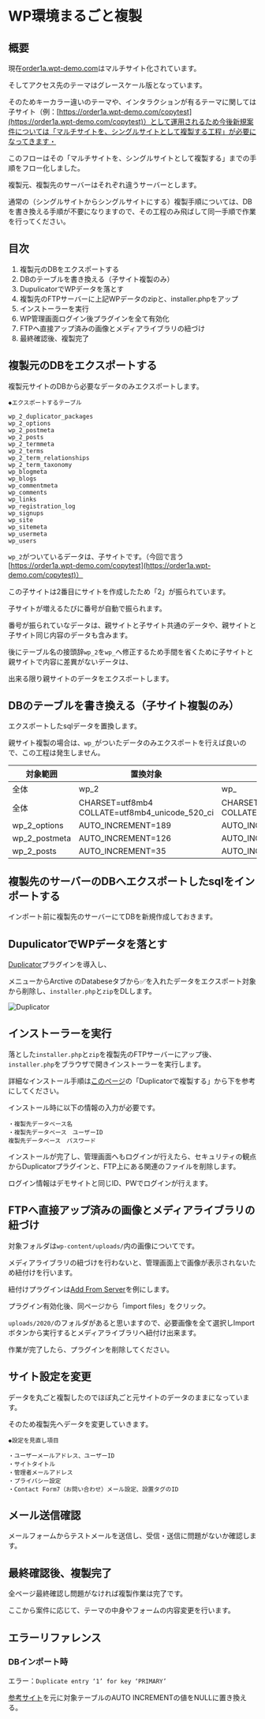 # WP環境まるごと複製

## 概要

現在[order1a.wpt-demo.com](order1a.wpt-demo.com)はマルチサイト化されています。

そしてアクセス先のテーマはグレースケール版となっています。

そのためキーカラー違いのテーマや、インタラクションが有るテーマに関しては子サイト（例：[https://order1a.wpt-demo.com/copytest](https://order1a.wpt-demo.com/copytest)）として運用されるため今後新規案件については「マルチサイトを、シングルサイトとして複製する工程」が必要になってきます・

このフローはその「マルチサイトを、シングルサイトとして複製する」までの手順をフロー化しました。

複製元、複製先のサーバーはそれぞれ違うサーバーとします。

通常の（シングルサイトからシングルサイトにする）複製手順については、DBを書き換える手順が不要になりますので、その工程のみ飛ばして同一手順で作業を行ってください。

## 目次

1. 複製元のDBをエクスポートする
2. DBのテーブルを書き換える（子サイト複製のみ）
3. DupulicatorでWPデータを落とす
4. 複製先のFTPサーバーに上記WPデータのzipと、installer.phpをアップ
5. インストーラーを実行
6. WP管理画面ログイン後プラグインを全て有効化
7. FTPへ直接アップ済みの画像とメディアライブラリの紐づけ
8. 最終確認後、複製完了


## 複製元のDBをエクスポートする

複製元サイトのDBから必要なデータのみエクスポートします。

```text
◆エクスポートするテーブル

wp_2_duplicator_packages
wp_2_options
wp_2_postmeta
wp_2_posts
wp_2_termmeta
wp_2_terms
wp_2_term_relationships
wp_2_term_taxonomy
wp_blogmeta
wp_blogs
wp_commentmeta
wp_comments
wp_links
wp_registration_log
wp_signups
wp_site
wp_sitemeta
wp_usermeta
wp_users
```

`wp_2`がついているデータは、子サイトです。（今回で言う　[https://order1a.wpt-demo.com/copytest](https://order1a.wpt-demo.com/copytest)）

この子サイトは2番目にサイトを作成したため「2」が振られています。

子サイトが増えるたびに番号が自動で振られます。

番号が振られていなデータは、親サイトと子サイト共通のデータや、親サイトと子サイト同じ内容のデータも含みます。

後にテーブル名の接頭辞`wp_2`を`wp_`へ修正するため手間を省くために子サイトと親サイトで内容に差異がないデータは、

出来る限り親サイトのデータをエクスポートします。


## DBのテーブルを書き換える（子サイト複製のみ）

エクスポートしたsqlデータを置換します。

親サイト複製の場合は、`wp_`がついたデータのみエクスポートを行えば良いので、この工程は発生しません。	

| 対象範囲 | 置換対象 | 置換後 |
| ------------- | ------------- | ------------- |
| 全体 | wp_2 | wp_ |
| 全体 | CHARSET=utf8mb4 COLLATE=utf8mb4_unicode_520_ci | CHARSET=utf8 COLLATE=utf8_general_ci |
| wp_2_options | AUTO_INCREMENT=189 | AUTO_INCREMENT=190 |
| wp_2_postmeta | AUTO_INCREMENT=126 | AUTO_INCREMENT=227 |
| wp_2_posts | AUTO_INCREMENT=35 | AUTO_INCREMENT=32 |


## 複製先のサーバーのDBへエクスポートしたsqlをインポートする

インポート前に複製先のサーバーにてDBを新規作成しておきます。


## DupulicatorでWPデータを落とす

[Duplicator](https://ja.wordpress.org/plugins/duplicator/)プラグインを導入し、

メニューからArctive のDatabeseタブから✅を入れたデータをエクスポート対象から削除し、`installer.php`と`zip`をDLします。

![Duplicator](https://github.com/SakiTsukada-Bokuravo/WordPress-sharing-sheet/blob/images/db1.png)


## インストーラーを実行

落とした`installer.php`と`zip`を複製先のFTPサーバーにアップ後、`installer.php`をブラウザで開きインストーラーを実行します。

詳細なインストール手順は[このページ](https://www.notion.so/WP-72aafbcde8fc40849d8ee2a3327e02f4)の「Duplicatorで複製する」から下を参考にしてください。

インストール時に以下の情報の入力が必要です。

```text
・複製先データベース名
・複製先データベース　ユーザーID
複製先データベース　パスワード
```

インストールが完了し、管理画面へもログインが行えたら、セキュリティの観点からDuplicatorプラグインと、FTP上にある関連のファイルを削除します。

ログイン情報はデモサイトと同じID、PWでログインが行えます。


## FTPへ直接アップ済みの画像とメディアライブラリの紐づけ

対象フォルダは`wp-content/uploads/`内の画像についてです。

メディアライブラリの紐づけを行わないと、管理画面上で画像が表示されないため紐付けを行います。

紐付けプラグインは[Add From Server](https://wordpress.org/plugins/add-from-server/)を例にします。

プラグイン有効化後、同ページから「import files」をクリック。

`uploads/2020/`のフォルダがあると思いますので、必要画像を全て選択しImportボタンから実行するとメディアライブラリへ紐付け出来ます。

作業が完了したら、プラグインを削除してください。

## サイト設定を変更

データを丸ごと複製したのでほぼ丸ごと元サイトのデータのままになっています。

そのため複製先へデータを変更していきます。

```text
◆設定を見直し項目

・ユーザーメールアドレス、ユーザーID
・サイトタイトル
・管理者メールアドレス
・プライバシー設定
・Contact Form7（お問い合わせ）メール設定、設置タグのID
```

## メール送信確認

メールフォームからテストメールを送信し、受信・送信に問題がないか確認します。

## 最終確認後、複製完了

全ページ最終確認し問題がなければ複製作業は完了です。

ここから案件に応じて、テーマの中身やフォームの内容変更を行います。


## エラーリファレンス

### DBインポート時

エラー：`Duplicate entry ‘1’ for key ‘PRIMARY’`

[参考サイト](https://php1st.com/1470)を元に対象テーブルのAUTO INCREMENTの値をNULLに置き換える。